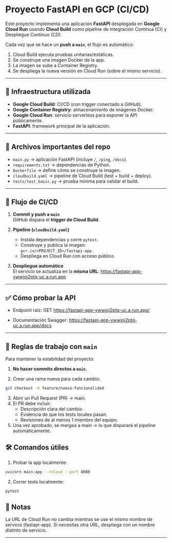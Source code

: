 # Proyecto FastAPI en GCP (CI/CD)

Este proyecto implementa una aplicación **FastAPI** desplegada en **Google Cloud Run** usando **Cloud Build** como pipeline de Integración Continua (CI) y Despliegue Continuo (CD).  

Cada vez que se hace un **push a `main`**, el flujo es automático:
1. Cloud Build ejecuta pruebas unitarias/estáticas.
2. Se construye una imagen Docker de la app.
3. La imagen se sube a Container Registry.
4. Se despliega la nueva versión en Cloud Run (sobre el mismo servicio).

---

## 🚀 Infraestructura utilizada
- **Google Cloud Build**: CI/CD (con trigger conectado a GitHub).
- **Google Container Registry**: almacenamiento de imágenes Docker.
- **Google Cloud Run**: servicio serverless para exponer la API públicamente.
- **FastAPI**: framework principal de la aplicación.

---

## 📂 Archivos importantes del repo
- `main.py` → aplicación FastAPI (incluye `/`, `/ping`, `/docs`).
- `requirements.txt` → dependencias de Python.
- `Dockerfile` → define cómo se construye la imagen.
- `cloudbuild.yaml` → pipeline de Cloud Build (test + build + deploy).
- `tests/test_basic.py` → prueba mínima para validar el build.

---

## 🔄 Flujo de CI/CD
1. **Commit y push a `main`**  
   GitHub dispara el **trigger de Cloud Build**.

2. **Pipeline (`cloudbuild.yaml`)**
   - Instala dependencias y corre `pytest`.
   - Construye y publica la imagen:  
     `gcr.io/<PROJECT_ID>/fastapi-app`.
   - Despliega en Cloud Run con acceso público.

3. **Despliegue automático**  
   El servicio se actualiza en la **misma URL**:  https://fastapi-app-ywwjoj2ptq-uc.a.run.app


---

## ✅ Cómo probar la API

- Endpoint raíz:
GET https://fastapi-app-ywwjoj2ptq-uc.a.run.app/


- Documentación Swagger: https://fastapi-app-ywwjoj2ptq-uc.a.run.app/docs


---

## 🔐 Reglas de trabajo con `main`

Para mantener la estabilidad del proyecto:

1. **No hacer commits directos a `main`.**

2. Crear una rama nueva para cada cambio:
 ```bash
 git checkout -b feature/nueva-funcionalidad
  ```
3. Abrir un Pull Request (PR) → main.
4. El PR debe incluir:
    * Descripción clara del cambio.
    * Evidencia de que los tests locales pasan.
    * Revisiones de al menos 1 miembro del equipo.
5. Una vez aprobado, se mergea a main → lo que disparará el pipeline automáticamente.

##  🛠️ Comandos útiles
1. Probar la app localmente:
 ```bash
uvicorn main:app --reload --port 8080
 ```
2. Correr tests localmente:
 ```bash
pytest
 ```
##  📌 Notas
La URL de Cloud Run no cambia mientras se use el mismo nombre de servicio (fastapi-app).
Si necesitas otra URL, despliega con un nombre distinto de servicio.

---


